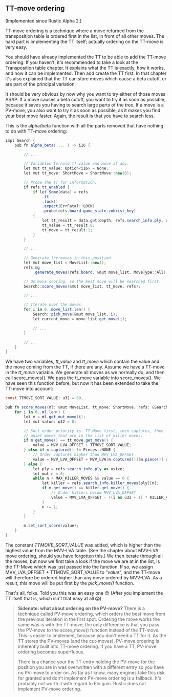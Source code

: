 ## TT-move ordering

(Implemented since Rustic Alpha 2.)

TT-move ordering is a technique where a move returned from the
transposition table is ordered first in the list, in front of all other
moves. The hard part is implementing the TT itself; actually ordering on
the TT-move is very easy.

You should have already implemented the TT to be able to add the TT-move
ordering. If you haven't, it's recommended to take a look at the
Transposition table chapter. It explains what the TT is exactly, how it
works, and how it can be implemented. Then add create the TT first. In that
chapter it's also explained that the TT can store moves which  cause a beta
cutoff, or are part of the principal variation.

It should be very obvious by now why you want to try either of those moves
ASAP. If a move causes a beta cutoff, you want to try it as soon as
possible, because it saves you having to search large parts of the tree. If
a move is a PV-move, you also want to try it as soon as possible, as it
makes you find your best move faster. Again, the result is that you have to
search less.

This is the alpha/beta function with all the parts removed that have
nothing to do with TT-move ordering:

```csharp
impl Search {
    pub fn alpha_beta( ... ) -> i16 {

        // ...

        // Variables to hold TT value and move if any.
        let mut tt_value: Option<i16> = None;
        let mut tt_move: ShortMove = ShortMove::new(0);

        // Probe the TT for information.
        if refs.tt_enabled {
            if let Some(data) = refs
                .tt
                .lock()
                .expect(ErrFatal::LOCK)
                .probe(refs.board.game_state.zobrist_key)
            {
                let tt_result = data.get(depth, refs.search_info.ply, alpha, beta);
                tt_value = tt_result.0;
                tt_move = tt_result.1;
            }
        }

        // ...

        // Generate the moves in this position
        let mut move_list = MoveList::new();
        refs.mg
            .generate_moves(refs.board, &mut move_list, MoveType::All);

        // Do move scoring, so the best move will be searched first.
        Search::score_moves(&mut move_list, tt_move, refs);

        // ...

        // Iterate over the moves.
        for i in 0..move_list.len() {
            Search::pick_move(&mut move_list, i);
            let current_move = move_list.get_move(i);

            // ...
        }

        // ...
    }
}
```

 We have two variables, _tt\_value_ and _tt\_move_ which contain the value
and the move coming from the TT, if there are any. Assume we have a TT-move
in the _tt\_move_ variable. We generate all moves as we normally do, and
then call score_moves(). We pass the tt_move variable into score_moves().
We have seen this function before, but now it has been extended to take the
TT-move into account:

```csharp
const TTMOVE_SORT_VALUE: u32 = 60;

pub fn score_moves(ml: &mut MoveList, tt_move: ShortMove, refs: &SearchRefs) {
    for i in 0..ml.len() {
        let m = ml.get_mut_move(i);
        let mut value: u32 = 0;

        // Sort order priority is: TT Move first, then captures, then
        // quiet moves that are in the list of killer moves.
        if m.get_move() == tt_move.get_move() {
            value = MVV_LVA_OFFSET + TTMOVE_SORT_VALUE;
        } else if m.captured() != Pieces::NONE {
            // Order captures higher than MVV_LVA_OFFSET
            value = MVV_LVA_OFFSET + MVV_LVA[m.captured()][m.piece()] as u32;
        } else {
            let ply = refs.search_info.ply as usize;
            let mut n = 0;
            while n < MAX_KILLER_MOVES && value == 0 {
                let killer = refs.search_info.killer_moves[ply][n];
                if m.get_move() == killer.get_move() {
                    // Order killers below MVV_LVA_OFFSET
                    value = MVV_LVA_OFFSET - ((i as u32 + 1) * KILLER_VALUE);
                }
                n += 1;
            }
        }

        m.set_sort_score(value);
    }
}
```

The constant _TTMOVE\_SORT\_VALUE_ was added, which is higher than the
highest value from the MVV-LVA table. (See the chapter about MVV-LVA move
ordering, should you have forgotten this.) We then iterate through all the
moves, but now we first take a look if the move we are at in the list, is
the TT-Move which was just passed into the function. If so, we assign
MVV_LVA_OFFSET + TTMOVE_SORT_VALUE to _"value"_, and the TT-move will
therefore be ordered higher than any move ordered by MVV-LVA. As a result,
this move will be put first by the _pick\_move()_ function.

That's all, folks. Told you this was an easy one 😊 (After you implement
the TT itself that is, which isn't that easy at all 😱)

> **Sidenote: what about ordering on the PV-move?** There is a technique
> called PV-move ordering, which orders the best move from the previous
> iteration in the first spot. Ordering the move works the same was is with
> the TT-move; the only difference is that you pass the PV-move to the
> score_move() function instead of the TT-move. This is easier to
> implement, because you don't need a TT for it. As the TT stores the
> PV-moves (and the cut-moves), PV-move ordering is inherently built into
> TT-move ordering. If you have a TT, PV-move ordering becomes superfluous.
> 
> There is a chance your the TT-entry holding the PV-move for the position
> you are in was overwritten with a different entry so you have no PV-move
> to order on. As far as I know, many engines take this risk for granted
> and don't implement PV-move ordering is a fallback. It's probably not
> worth it with regard to Elo gain. Rustic does not implement PV-move
> ordering.
